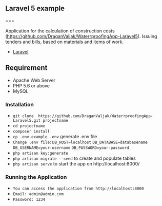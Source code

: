 ## Laravel 5 example ##
===

Application for the calculation of construction costs (https://github.com/DraganValjak/WaterrproofingApp-Laravel5).
Issuing tenders and bills, based on materials and items of work.
* [Laravel](http://laravel.com)

## Requirement

* Apache Web Server
* PHP 5.6 or above
* MySQL

### Installation ###

* `git clone  https://github.com/DraganValjak/WaterrproofingApp-Laravel5.git projectname`
* `cd projectname`
* `composer install`
* `cp .env.example .env` generate .env file
* `Change .env file`:
         `DB_HOST=localhost`
         `DB_DATABASE=databasename`
         `DB_USERNAME=your-username`
         `DB_PASSWORD=your-password`
* `php artisan key:generate`
* `php artisan migrate --seed` to create and populate tables
* `php artisan serve` to start the app on http://localhost:8000/

### Running the Application ###

* `You can access the application from http://localhost:8000`
* `Email: admin@admin.com`
* `Password: 1234`


